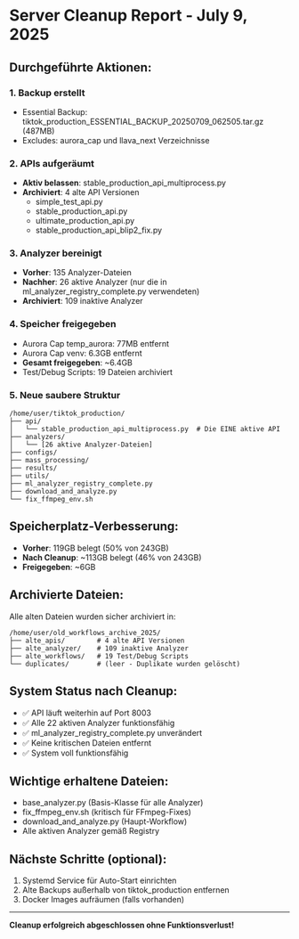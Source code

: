 # Server Cleanup Report - July 9, 2025

## Durchgeführte Aktionen:

### 1. Backup erstellt
- Essential Backup: tiktok_production_ESSENTIAL_BACKUP_20250709_062505.tar.gz (487MB)
- Excludes: aurora_cap und llava_next Verzeichnisse

### 2. APIs aufgeräumt
- **Aktiv belassen**: stable_production_api_multiprocess.py
- **Archiviert**: 4 alte API Versionen
  - simple_test_api.py
  - stable_production_api.py
  - ultimate_production_api.py
  - stable_production_api_blip2_fix.py

### 3. Analyzer bereinigt
- **Vorher**: 135 Analyzer-Dateien
- **Nachher**: 26 aktive Analyzer (nur die in ml_analyzer_registry_complete.py verwendeten)
- **Archiviert**: 109 inaktive Analyzer

### 4. Speicher freigegeben
- Aurora Cap temp_aurora: 77MB entfernt
- Aurora Cap venv: 6.3GB entfernt
- **Gesamt freigegeben**: ~6.4GB
- Test/Debug Scripts: 19 Dateien archiviert

### 5. Neue saubere Struktur
```
/home/user/tiktok_production/
├── api/
│   └── stable_production_api_multiprocess.py  # Die EINE aktive API
├── analyzers/
│   └── [26 aktive Analyzer-Dateien]
├── configs/
├── mass_processing/
├── results/
├── utils/
├── ml_analyzer_registry_complete.py
├── download_and_analyze.py
└── fix_ffmpeg_env.sh
```

## Speicherplatz-Verbesserung:
- **Vorher**: 119GB belegt (50% von 243GB)
- **Nach Cleanup**: ~113GB belegt (46% von 243GB)
- **Freigegeben**: ~6GB

## Archivierte Dateien:
Alle alten Dateien wurden sicher archiviert in:
```
/home/user/old_workflows_archive_2025/
├── alte_apis/        # 4 alte API Versionen
├── alte_analyzer/    # 109 inaktive Analyzer
├── alte_workflows/   # 19 Test/Debug Scripts
└── duplicates/       # (leer - Duplikate wurden gelöscht)
```

## System Status nach Cleanup:
- ✅ API läuft weiterhin auf Port 8003
- ✅ Alle 22 aktiven Analyzer funktionsfähig
- ✅ ml_analyzer_registry_complete.py unverändert
- ✅ Keine kritischen Dateien entfernt
- ✅ System voll funktionsfähig

## Wichtige erhaltene Dateien:
- base_analyzer.py (Basis-Klasse für alle Analyzer)
- fix_ffmpeg_env.sh (kritisch für FFmpeg-Fixes)
- download_and_analyze.py (Haupt-Workflow)
- Alle aktiven Analyzer gemäß Registry

## Nächste Schritte (optional):
1. Systemd Service für Auto-Start einrichten
2. Alte Backups außerhalb von tiktok_production entfernen
3. Docker Images aufräumen (falls vorhanden)

---
**Cleanup erfolgreich abgeschlossen ohne Funktionsverlust!**
